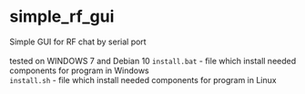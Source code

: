 # simple_rf_gui
Simple GUI for RF chat by serial port
<br/><br/>
tested on
WINDOWS 7 and Debian 10
`install.bat` - file which install needed components for program in Windows
<br/>
`install.sh` - file which install needed components for program in Linux
